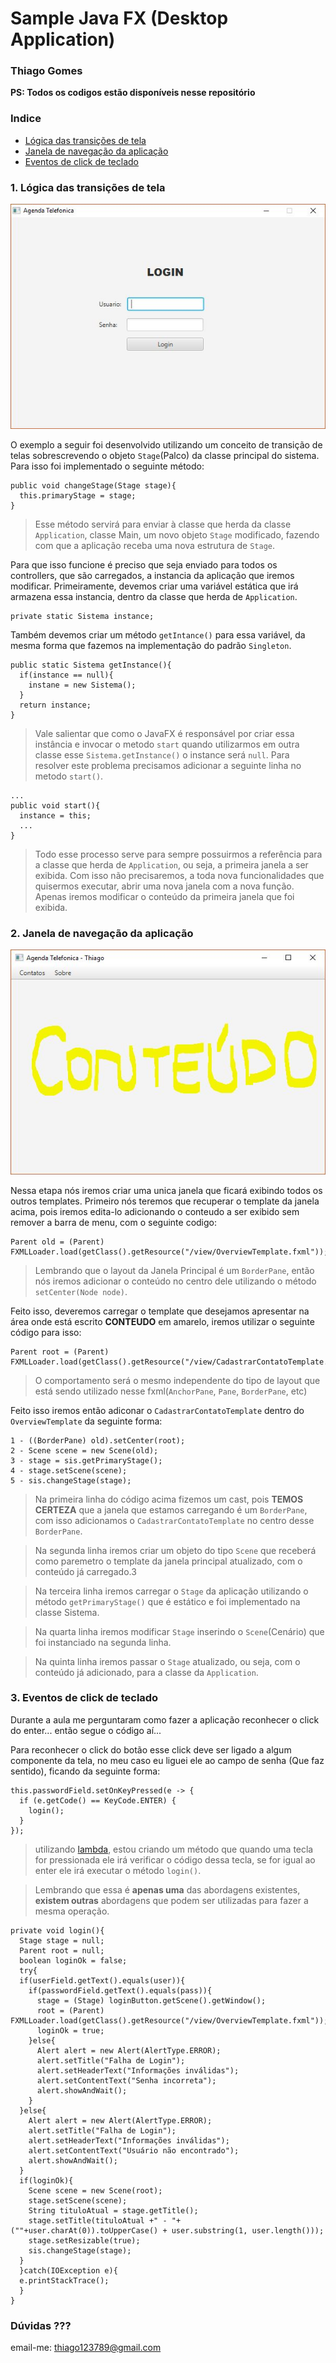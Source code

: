# Sample Java FX (Desktop Application)
### Thiago Gomes

__PS: Todos os codigos estão disponíveis nesse repositório__

### Indice 

 * [Lógica das transições de tela](https://github.com/thiago123789/aula_javaFX/blob/master/README.md#1-lógica-das-transições-de-tela)
 * [Janela de navegação da aplicação](https://github.com/thiago123789/aula_javaFX/blob/master/README.md#2-janela-de-navegação-da-aplicação)
 * [Eventos de click de teclado](https://github.com/thiago123789/aula_javaFX/blob/master/README.md#3-eventos-de-click-de-teclado)

### 1. Lógica das transições de tela

![Janela Application Login](/imgs/login.JPG)

O exemplo a seguir foi desenvolvido utilizando um conceito de transição de telas sobrescrevendo o objeto ``Stage``(Palco) da classe principal do sistema.
Para isso foi implementado o seguinte método:

```
public void changeStage(Stage stage){
  this.primaryStage = stage;
}
```

> Esse método servirá para enviar à classe que herda da classe ``Application``, classe Main, um novo objeto ``Stage`` modificado, fazendo com que a aplicação receba uma nova estrutura de ``Stage``.

Para que isso funcione é preciso que seja enviado para todos os controllers, que são carregados, a instancia da aplicação que iremos modificar.
Primeiramente, devemos criar uma variável estática que irá armazena essa instancia, dentro da classe que herda de ``Application``.

```
private static Sistema instance;
```
Também devemos criar um método ``getIntance()`` para essa variável, da mesma forma que fazemos na implementação do padrão ``Singleton``.

```
public static Sistema getInstance(){
  if(instance == null){
    instane = new Sistema();
  }
  return instance;
}
```

> Vale salientar que como o JavaFX é responsável por criar essa instância e invocar o metodo ``start`` quando utilizarmos em outra classe esse ``Sistema.getInstance()`` o instance será ``null``. Para resolver este problema precisamos adicionar a seguinte linha no metodo ``start()``.

```
...
public void start(){
  instance = this;
  ...
}
```

> Todo esse processo serve para sempre possuirmos a referência para a classe que herda de ``Application``, ou seja, a primeira janela a ser exibida. Com isso não precisaremos, a toda nova funcionalidades que quisermos executar, abrir uma nova janela com a nova função. Apenas iremos modificar o conteúdo da primeira janela que foi exibida.

### 2. Janela de navegação da aplicação

![Janela Principal](/imgs/main.JPG)

Nessa etapa nós iremos criar uma unica janela que ficará exibindo todos os outros templates.
Primeiro nós teremos que recuperar o template da janela acima, pois iremos edita-lo adicionando o conteudo a ser exibido sem remover a barra de menu, com o seguinte codigo:

```
Parent old = (Parent) FXMLLoader.load(getClass().getResource("/view/OverviewTemplate.fxml"));
```

> Lembrando que o layout da Janela Principal é um ``BorderPane``, então nós iremos adicionar o conteúdo no centro dele utilizando o método ``setCenter(Node node)``. 

Feito isso, deveremos carregar o template que desejamos apresentar na área onde está escrito __CONTEUDO__ em amarelo, iremos utilizar o seguinte código para isso:

```
Parent root = (Parent) FXMLLoader.load(getClass().getResource("/view/CadastrarContatoTemplate.fxml"));
```

> O comportamento será o mesmo independente do tipo de layout que está sendo utilizado nesse fxml(``AnchorPane``, ``Pane``, ``BorderPane``, etc)

Feito isso iremos então adiconar o ``CadastrarContatoTemplate`` dentro do ``OverviewTemplate`` da seguinte forma:

```
1 - ((BorderPane) old).setCenter(root);
2 - Scene scene = new Scene(old);
3 - stage = sis.getPrimaryStage();
4 - stage.setScene(scene);
5 - sis.changeStage(stage);
```

> Na primeira linha do código acima fizemos um cast, pois __TEMOS CERTEZA__ que a janela que estamos carregando é um ``BorderPane``, com isso adicionamos o ``CadastrarContatoTemplate`` no centro desse ``BorderPane``.

> Na segunda linha iremos criar um objeto do tipo ``Scene`` que receberá como paremetro o template da janela principal atualizado, com o conteúdo já carregado.3

> Na terceira linha iremos carregar o ``Stage`` da aplicação utilizando o método ``getPrimaryStage()`` que é estático e foi implementado na classe Sistema.

> Na quarta linha iremos modificar ``Stage`` inserindo o ``Scene``(Cenário) que foi instanciado na segunda linha.

> Na quinta linha iremos passar o ``Stage`` atualizado, ou seja, com o conteúdo já adicionado, para a classe da ``Application``. 

### 3. Eventos de click de teclado

Durante a aula me perguntaram como fazer a aplicação reconhecer o click do enter... então segue o código aí...

Para reconhecer o click do botão esse click deve ser ligado a algum componente da tela, no meu caso eu liguei ele ao campo de senha (Que faz sentido), ficando da seguinte forma:

```
this.passwordField.setOnKeyPressed(e -> {
  if (e.getCode() == KeyCode.ENTER) {
    login();
  }
});
```

> utilizando [lambda](https://docs.oracle.com/javase/tutorial/java/javaOO/lambdaexpressions.html), estou criando um método que quando uma tecla for pressionada ele irá verificar o código dessa tecla, se for igual ao enter ele irá executar o método ``login()``. 

> Lembrando que essa é __apenas uma__ das abordagens existentes, __existem outras__ abordagens que podem ser utilizadas para fazer a mesma operação.


```
private void login(){
  Stage stage = null;
  Parent root = null;
  boolean loginOk = false;
  try{
  if(userField.getText().equals(user)){
    if(passwordField.getText().equals(pass)){
      stage = (Stage) loginButton.getScene().getWindow();
      root = (Parent) FXMLLoader.load(getClass().getResource("/view/OverviewTemplate.fxml"));
      loginOk = true;
    }else{
      Alert alert = new Alert(AlertType.ERROR);
      alert.setTitle("Falha de Login");
      alert.setHeaderText("Informações inválidas");
      alert.setContentText("Senha incorreta");
      alert.showAndWait();
    }
  }else{
    Alert alert = new Alert(AlertType.ERROR);
    alert.setTitle("Falha de Login");
    alert.setHeaderText("Informações inválidas");
    alert.setContentText("Usuário não encontrado");
    alert.showAndWait();
  }
  if(loginOk){
    Scene scene = new Scene(root);
    stage.setScene(scene);
    String tituloAtual = stage.getTitle();
    stage.setTitle(tituloAtual +" - "+ (""+user.charAt(0)).toUpperCase() + user.substring(1, user.length()));
    stage.setResizable(true);
    sis.changeStage(stage);
  }
  }catch(IOException e){
  e.printStackTrace();
  }
}
```

### Dúvidas ???

email-me: thiago123789@gmail.com
